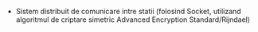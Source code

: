 - Sistem distribuit de comunicare intre statii (folosind Socket, utilizand algoritmul de criptare simetric Advanced Encryption Standard/Rijndael)
